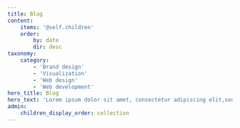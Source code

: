 ```yaml
---
title: Blog
content:
    items: '@self.children'
    order:
        by: date
        dir: desc
taxonomy:
    category:
        - 'Brand design'
        - 'Visualization'
        - 'Web design'
        - 'Web development'
hero_title: Blog
hero_text: 'Lorem ipsum dolor sit amet, consectetur adipiscing elit,sed do eiusmod tempor incididunt ut labore et dolore magnaaliqua. Ut enim'
admin:
    children_display_order: collection
---
```


